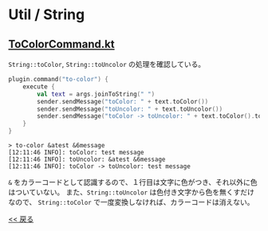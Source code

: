 # Util / String

## [ToColorCommand.kt](src/main/kotlin/com/github/syari/spigot/api/sample/util/string/ToColorCommand.kt)
`String::toColor`, `String::toUncolor` の処理を確認している。

```kotlin
plugin.command("to-color") {
    execute {
        val text = args.joinToString(" ")
        sender.sendMessage("toColor: " + text.toColor())
        sender.sendMessage("toUncolor: " + text.toUncolor())
        sender.sendMessage("toColor -> toUncolor: " + text.toColor().toUncolor())
    }
}
```

```
> to-color &atest &6message
[12:11:46 INFO]: toColor: test message
[12:11:46 INFO]: toUncolor: &atest &6message
[12:11:46 INFO]: toColor -> toUncolor: test message
```

`&` をカラーコードとして認識するので、１行目は文字に色がつき、それ以外に色はついていない。
また、`String::toUncolor` は色付き文字から色を無くすだけなので、
`String::toColor` で一度変換しなければ、カラーコードは消えない。

[<< 戻る](../README.md)